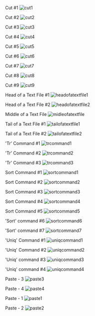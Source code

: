 Cut #1
![cut1](https://github.com/user-attachments/assets/ca3f18ce-bcd6-4e14-b49a-2f54691e9a56)

Cut #2
![cut2](https://github.com/user-attachments/assets/f6da647d-74cb-44b6-ac5b-d587b1242b7d)

Cut #3
![cut3](https://github.com/user-attachments/assets/bd59b205-cafd-4bde-b0fb-166a09d053b7)

Cut #4
![cut4](https://github.com/user-attachments/assets/95daa5be-bc54-4f13-905a-cbcda7db1efe)

Cut #5
![cut5](https://github.com/user-attachments/assets/12ce0df3-7f51-4bf7-b240-2a5450c8244b)

Cut #6
![cut6](https://github.com/user-attachments/assets/57fc0a9c-c6cb-4955-8050-a795c48f1085)

Cut #7
![cut7](https://github.com/user-attachments/assets/957f48d3-8198-4bf5-9943-45e41c515455)

Cut #8
![cut8](https://github.com/user-attachments/assets/e30d2461-1f73-401a-90e5-ac707cc313af)

Cut #9
![cut9](https://github.com/user-attachments/assets/cc1d5a4e-988d-4e59-84c3-4e4e4f6d8339)

Head of a Text File #1
![headofatextfile1](https://github.com/user-attachments/assets/639341c6-6bdf-4975-9f64-b4cb5e91a314)

Head of a Text File #2
![headofatextfile2](https://github.com/user-attachments/assets/c2af1d3e-db43-40ec-9203-3d957efa6d93)

Middle of a Text File
![midleofatextfile](https://github.com/user-attachments/assets/44a99847-8417-4f4c-b75b-a6b9423991da)

Tail of a Text File #1
![tailofatextfile1](https://github.com/user-attachments/assets/a29687d8-ff4e-4ead-a371-101944518146)

Tail of a Text File #2
![tailofatextfile2](https://github.com/user-attachments/assets/062e8726-6ad1-4d79-89dd-0b57fb5b1432)

'Tr' Command #1
![trcommand1](https://github.com/user-attachments/assets/f7599fc9-1fad-4ce1-bff8-e99bad30238f)

'Tr' Command #2
![trcommand2](https://github.com/user-attachments/assets/5f9f1bbb-91a3-4cfe-9460-7e7dc5b4043b)

'Tr' Command #3
![trcommand3](https://github.com/user-attachments/assets/ef5778d8-47ff-4fc6-81b8-5a1abdc4f2c5)

Sort Command #1
![sortcommand1](https://github.com/user-attachments/assets/23b80bf7-6e34-4f1b-b421-db7c1ebe37e3)

Sort Command #2
![sortcommand2](https://github.com/user-attachments/assets/0817cdbc-115f-4ca3-a54a-a14d6c553f56)

Sort Command #3
![sortcommand3](https://github.com/user-attachments/assets/9c5e527f-acd2-4b29-8a3b-ee9c775f91b1)

Sort Command #4
![sortcommand4](https://github.com/user-attachments/assets/e2400e17-3938-408e-831d-ee972e500e10)

Sort Command #5
![sortcommand5](https://github.com/user-attachments/assets/58d1e96f-eb96-4bba-a07c-768687c5bd45)

'Sort' command #6
![sortcommand6](https://github.com/user-attachments/assets/d197e811-f076-4809-a1dd-de37ebfda12a)

'Sort' command #7
![sortcommand7](https://github.com/user-attachments/assets/e63d84e3-79f8-452b-b429-277f8969bf53)

'Uniq' Command #1
![uniqcommand1](https://github.com/user-attachments/assets/8570a3f0-bfa1-4062-8c36-5a36cf2df937)

'Uniq' Command #2
![uniqcommand2](https://github.com/user-attachments/assets/6a9d5ad3-e425-475f-b974-30070278ff97)

'Uniq' command #3
![uniqcommand3](https://github.com/user-attachments/assets/ac01b336-6978-412f-a223-918b4838578e)

'Uniq' command #4
![uniqcommand4](https://github.com/user-attachments/assets/45f9d961-eb6d-46b1-9056-3e543f9b732b)

Paste - 3
![paste3](https://github.com/user-attachments/assets/af853c2c-e0cf-4d7d-a77f-5448806365af)

Paste - 4
![paste4](https://github.com/user-attachments/assets/962545a6-5f52-4ef1-a465-8bddce9b8c30)

Paste - 1
![paste1](https://github.com/user-attachments/assets/52734880-fcc2-4141-9342-88029e7c34bd)

Paste - 2
![paste2](https://github.com/user-attachments/assets/8f780569-3308-4098-8656-5fbe428bc010)
